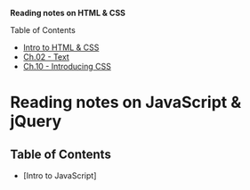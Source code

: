 **Reading notes on HTML & CSS**

Table of Contents
- [Intro to HTML & CSS](201-01.md)
- [Ch.02 - Text](201-02-01.md)
- [Ch.10 - Introducing CSS](201-02-02.md)





# Reading notes on JavaScript & jQuery
## Table of Contents
- [Intro to JavaScript]
